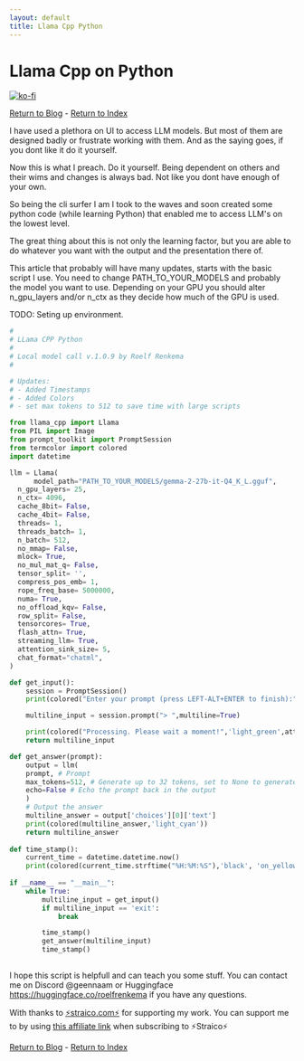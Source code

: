 ```yaml
---                                                                                                                                                                             
layout: default                                                                                                                                                                 
title: Llama Cpp Python                                                                                                                                                        
---  
```

# Llama Cpp on Python

[![ko-fi](https://ko-fi.com/img/githubbutton_sm.svg)](https://ko-fi.com/Q5Q8124DNL)


[Return to Blog](/blog) - [Return to Index](/)

I have used a plethora on UI to access LLM models. But most of them are designed badly or frustrate working with them.
And as the saying goes, if you dont like it do it yourself. 

Now this is what I preach. Do it yourself. Being dependent on others and their wims and changes is always bad. Not like you dont have enough of your own.

So being the cli surfer I am I took to the waves and soon created some python code (while learning Python) that enabled me to access LLM's on the lowest level.

The great thing about this is not only the learning factor, but you are able to do whatever you want with the output and the presentation there of. 

This article that probably will have many updates, starts with the basic script I use. You need to change PATH_TO_YOUR_MODELS and probably the model you want to use.
Depending on your GPU you should alter n_gpu_layers and/or n_ctx as they decide how much of the GPU is used.

TODO: Seting up environment.

```python
#
# LLama CPP Python
#
# Local model call v.1.0.9 by Roelf Renkema
# 

# Updates:
# - Added Timestamps
# - Added Colors
# - set max tokens to 512 to save time with large scripts

from llama_cpp import Llama
from PIL import Image
from prompt_toolkit import PromptSession
from termcolor import colored
import datetime

llm = Llama(
      model_path="PATH_TO_YOUR_MODELS/gemma-2-27b-it-Q4_K_L.gguf",
  n_gpu_layers= 25,
  n_ctx= 4096,
  cache_8bit= False,
  cache_4bit= False,
  threads= 1,
  threads_batch= 1,
  n_batch= 512,
  no_mmap= False,
  mlock= True,
  no_mul_mat_q= False,
  tensor_split= '',
  compress_pos_emb= 1,
  rope_freq_base= 5000000,
  numa= True,
  no_offload_kqv= False,
  row_split= False,
  tensorcores= True,
  flash_attn= True,
  streaming_llm= True,
  attention_sink_size= 5,
  chat_format="chatml",
)

def get_input():
    session = PromptSession()
    print(colored("Enter your prompt (press LEFT-ALT+ENTER to finish):",'white',attrs=["bold"]))

    multiline_input = session.prompt("> ",multiline=True)

    print(colored("Processing. Please wait a moment!",'light_green',attrs=["bold"]))
    return multiline_input

def get_answer(prompt):
    output = llm(
    prompt, # Prompt
    max_tokens=512, # Generate up to 32 tokens, set to None to generate up to the end of the context window
    echo=False # Echo the prompt back in the output
    ) 
    # Output the answer
    multiline_answer = output['choices'][0]['text']
    print(colored(multiline_answer,'light_cyan'))
    return multiline_answer
 
def time_stamp():
    current_time = datetime.datetime.now()
    print(colored(current_time.strftime("%H:%M:%S"),'black', 'on_yellow'))
  
if __name__ == "__main__": 
    while True:
        multiline_input = get_input()
        if multiline_input == 'exit':
            break

        time_stamp()    
        get_answer(multiline_input)
        time_stamp()
 
```

I hope this script is helpfull and can teach you some stuff. You can contact me on Discord @geennaam or Huggingface https://huggingface.co/roelfrenkema if you have any questions. 

With thanks to [⚡straico.com⚡](https://straico.com) for supporting my work. You can support me to by using [this affiliate link](https://platform.straico.com/signup?fpr=roelf14) when subscribing to ⚡Straico⚡

[Return to Blog](/blog) - [Return to Index](/)
